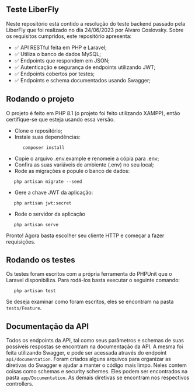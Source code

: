 ## Teste LiberFly

Neste repositório está contido a resolução do teste backend passado pela LiberFly que foi realizado no dia 24/06/2023 por Álvaro Coslovsky.
Sobre os requisitos cumpridos, este repositório apresenta:

- :white_check_mark: API RESTful feita em PHP e Laravel;
- :white_check_mark: Utiliza o banco de dados MySQL;
- :white_check_mark: Endpoints que respondem em JSON;
- :white_check_mark: Autenticação e segurança de endpoints utilizando JWT;
- :white_check_mark: Endpoints cobertos por testes;
- :white_check_mark: Endpoints e schema documentados usando Swagger;

## Rodando o projeto

O projeto é feito em PHP 8.1 (o projeto foi feito utilizando XAMPP), então certifique-se que esteja usando essa versão.

 - Clone o repositório;
 - Instale suas dependências:
    ```
       composer install
    ```
 - Copie o arquivo .env.example e renomeie a cópia para .env; 
 - Confira as suas variáveis de ambiente (.env) no seu local;
 - Rode as migrações e popule o banco de dados:
 ```
    php artisan migrate --seed
 ```
 - Gere a chave JWT da aplicação:
 ```
    php artisan jwt:secret
 ```
 - Rode o servidor da aplicação
 ```
    php artisan serve
 ```

 Pronto! Agora basta escolher seu cliente HTTP e começar a fazer requisições.

## Rodando os testes
 Os testes foram escritos com a própria ferramenta do PHPUnit que o Laravel disponibiliza. Para rodá-los basta executar o seguinte comando:
 ```
    php artisan test
 ```
 Se deseja examinar como foram escritos, eles se encontram na pasta `tests/Feature`.

## Documentação da API
 Todos os endpoints da API, tal como seus parâmetros e schemas de suas possíveis respostas se encontram na documentação da API. A mesma foi feita utilizando Swagger, e pode ser acessada através do endpoint `api/documentation`.
 Foram criados alguns arquivos para organizar as diretivas do Swagger e ajudar a manter o código mais limpo. Neles contem coisas como schemas e security schemes.
 Eles podem ser encontrados na pasta `app/Documentation`. As demais diretivas se encontram nos respectivos controllers.


